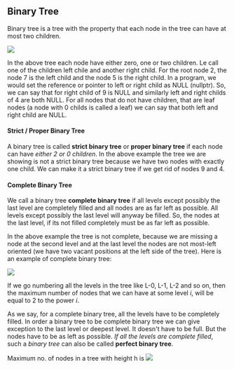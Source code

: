 ## Binary Tree

Binary tree is a tree with the property that each node in the tree can have at most two children.

![](https://upload.wikimedia.org/wikipedia/commons/thumb/f/f7/Binary_tree.svg/1200px-Binary_tree.svg.png)

In the above tree each node have either zero, one or two children. Le call one of the children left chile and another right child. For the root node 2, the node 7 is the left child and the node 5 is the right child. In a program, we would set the reference or pointer to left or right child as NULL (nullptr). So, we can say that for right child of 9 is NULL and similarly left and right childs of 4 are both NULL. For all nodes that do not have children, that are leaf nodes (a node with 0 childs is called a leaf) we can say that both left and right child are NULL. 

#### Strict / Proper Binary Tree

A binary tree is called **strict binary tree** or **proper binary tree** if each node can have *either 2 or 0 children*. In the above example the tree we are showing is not a strict binary tree because we have two nodes with exactly one child. We can make it a strict binary tree if we get rid of nodes 9 and 4.

#### Complete Binary Tree

We call a binary tree **complete binary tree** if all levels except possibly the last level are completely filled and all nodes are as far left as possible. All levels except possibly the last level will anyway be filled. So, the nodes at the last level, if its not filled completely must be as far left as possible. 

In the above example the tree is not complete, because we are missing a node at the second level and at the last level the nodes are not most-left oriented (we have two vacant positions at the left side of the tree). Here is an example of complete binary tree:

![](https://upload.wikimedia.org/wikipedia/commons/3/38/Max-Heap.svg)

If we go numbering all the levels in the tree like L-0, L-1, L-2 and so on, then the maximum number of nodes that we can have at some level *i*, will be equal to 2 to the power *i*. 

As we say, for a complete binary tree, all the levels have to be completely filled. In order a binary tree to be complete binary tree we can give exception to the last level or deepest level. It doesn't have to be full. But the nodes have to be as left as possible. *If all the levels are complete filled*, such a *binary tree* can also be called **perfect binary tree**. 

Maximum no. of nodes in a tree with height h is <img src="https://latex.codecogs.com/svg.latex?\Large&space;2^0+2^1+...">

